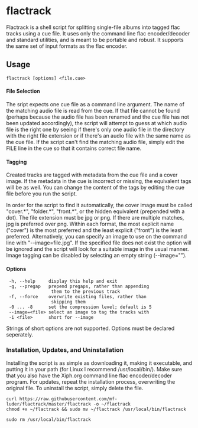# flactrack

Flactrack is a shell script for splitting single-file albums into tagged flac tracks using a cue file. It uses only the command line flac encoder/decoder and standard utilities, and is meant to be portable and robust. It supports the same set of input formats as the flac encoder.

## Usage

    flactrack [options] <file.cue>

#### File Selection
The sript expects one cue file as a command line argument. The name of the matching audio file is read from the cue. If that file cannot be found (perhaps because the audio file has been renamed and the cue file has not been updated accordingly), the script will attempt to guess at which audio file is the right one by seeing if there's only one audio file in the directory with the right file extension or if there's an audio file with the same name as the cue file. If the script can't find the matching audio file, simply edit the FILE line in the cue so that it contains correct file name.

#### Tagging
Created tracks are tagged with metadata from the cue file and a cover image. If the metadata in the cue is incorrect or missing, the equivalent tags will be as well. You can change the content of the tags by editing the cue file before you run the script.

In order for the script to find it automatically, the cover image must be called "cover.\*", "folder.\*", "front.\*", or the hidden equivalent (prepended with a dot). The file extension must be jpg or png. If there are multiple matches, jpg is preferred over png. Within each format, the most explicit name ("cover")  is the most preferred and the least explicit ("front") is the least preferred. Alternatively, you can specify an image to use on the command line with "--image=file.jpg". If the specified file does not exist the option will be ignored and the script will look for a suitable image in the usual manner. Image tagging can be disabled by selecting an empty string (--image="").

#### Options
     -h, --help     display this help and exit  
     -g, --pregap   prepend pregaps, rather than appending  
                     them to the previous track  
     -f, --force    overwrite existing files, rather than  
                     skipping them  
     -0 ... -8      set the compression level; default is 5  
     --image=<file> select an image to tag the tracks with  
     -i <file>      short for --image  
Strings of short options are not supported. Options must be declared seperately.

### Installation, Updates, and Uninstallation
Installing the script is as simple as downloading it, making it executable, and putting it in your path (for Linux I recommend /usr/local/bin/). Make sure that you also have the Xiph.org command line flac encoder/decoder program. For updates, repeat the installation process, overwriting the original file. To uninstall the script, simply delete the file.

    curl https://raw.githubusercontent.com/mf-luder/flactrack/master/flactrack -o ~/flactrack
    chmod +x ~/flactrack && sudo mv ~/flactrack /usr/local/bin/flactrack
    
    sudo rm /usr/local/bin/flactrack
